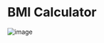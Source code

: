 # BMI Calculator
![image](https://github.com/user-attachments/assets/618877c4-ef6e-4a40-8c55-362c0cc4a4de)
